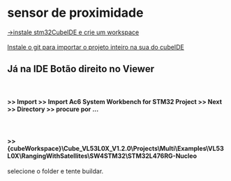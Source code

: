 # sensor de proximidade
<a href="https://www.st.com/en/development-tools/stm32cubeide.html">->instale stm32CubeIDE e crie um workspace</a></br></br>
<a href="https://git-scm.com/downloads">Instale o git para importar o projeto inteiro na sua <workspace> do cubeIDE</a></br>
<h2>Já na IDE <perspectiva C> Botão direito no Viewer <Project Explorer></h2></br>
<h4> >> Import >> Import Ac6 System Workbench for STM32 Project >> Next >> Directory >> procure por ...</h4></br>
<h4> >> {cubeWorkspace}\Cube_VL53L0X_V1.2.0\Projects\Multi\Examples\VL53L0X\RangingWithSatellites\SW4STM32\STM32L476RG-Nucleo </h4>
selecione o folder e tente buildar.
